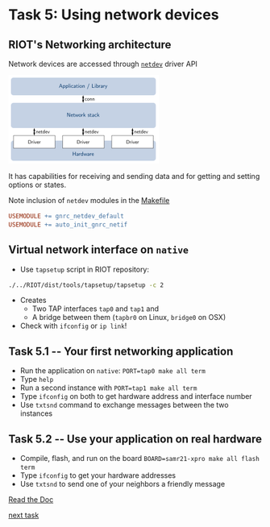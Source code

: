 # Task 5: Using network devices

## RIOT's Networking architecture
Network devices are accessed through [`netdev`](http://doc.riot-os.org/group__drivers__netdev__netdev2.html) driver API

![Networking overview](../overview-net.png)

It has capabilities for receiving and sending data and for getting and setting
options or states.

Note inclusion of `netdev` modules in the [Makefile](Makefile)

```Makefile
USEMODULE += gnrc_netdev_default
USEMODULE += auto_init_gnrc_netif
```

## Virtual network interface on `native`
* Use `tapsetup` script in RIOT repository:

```sh
./../RIOT/dist/tools/tapsetup/tapsetup -c 2
```

* Creates
    - Two TAP interfaces `tap0` and `tap1` and
    - A bridge between them (`tapbr0` on Linux, `bridge0` on OSX)
* Check with `ifconfig` or `ip link`!

## Task 5.1 -- Your first networking application
* Run the application on `native`: `PORT=tap0 make all term`
* Type `help`
* Run a second instance with `PORT=tap1 make all term`
* Type `ifconfig` on both to get hardware address and interface number
* Use `txtsnd` command to exchange messages between the two instances

## Task 5.2 -- Use your application on real hardware
* Compile, flash, and run on the board `BOARD=samr21-xpro make all flash term`
* Type `ifconfig` to get your hardware addresses
* Use `txtsnd` to send one of your neighbors a friendly message

[Read the Doc](http://doc.riot-os.org/group__drivers__netdev__netdev2.html)

[next task](../task-06)
